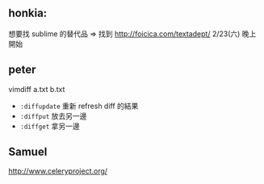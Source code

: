 ## honkia:

想要找 sublime 的替代品 => 找到 <http://foicica.com/textadept/>
2/23(六) 晚上開始

## peter

vimdiff a.txt b.txt
- `:diffupdate`  重新 refresh diff 的結果
- `:diffput` 放去另一邊
- `:diffget` 拿另一邊

## Samuel

<http://www.celeryproject.org/>